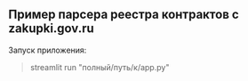## Пример парсера реестра контрактов с zakupki.gov.ru
Запуск приложения:
> streamlit run "полный/путь/к/app.py"
